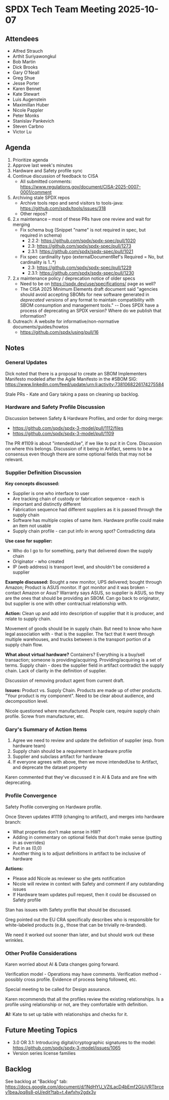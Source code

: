 # SPDX Tech Team Meeting 2025-10-07

## Attendees

- Alfred Strauch
- Arthit Suriyawongkul
- Bob Martin
- Dick Brooks
- Gary O'Neall
- Greg Shue
- Jesse Porter
- Karen Bennet
- Kate Stewart
- Luis Augenstein
- Maximillan Huber
- Nicole Pappler
- Peter Monks
- Stanislav Pankevich
- Steven Carbno
- Victor Lu

## Agenda

1. Prioritize agenda
2. Approve last week's minutes
3. Hardware and Safety profile sync
4. Continue discussion of feedback to CISA
   - All submitted comments: https://www.regulations.gov/document/CISA-2025-0007-0001/comment
5. Archiving stale SPDX repos
   - Archive tools repo and send visitors to tools-java: https://github.com/spdx/tools/issues/318
   - Other repos?
6. 2.x maintenance – most of these PRs have one review and wait for merging
   - Fix schema bug (Snippet "name" is not required in spec, but required in schema)
     - 2.2.2: https://github.com/spdx/spdx-spec/pull/1020
     - 2.3: https://github.com/spdx/spdx-spec/pull/1273
     - 2.3.1: https://github.com/spdx/spdx-spec/pull/1021
   - Fix spec cardinality typo (externalDocumentRef's Required = No, but cardinality is 1..*)
     - 2.3: https://github.com/spdx/spdx-spec/pull/1229
     - 2.3.1: https://github.com/spdx/spdx-spec/pull/1230
7. 2.x maintenance policy / deprecation notice of older specs
   - Need to be on https://spdx.dev/use/specifications/ page as well?
   - The CISA 2025 Minimum Elements draft document said "agencies should avoid accepting SBOMs for new software generated in *deprecated versions* of any format to maintain compatibility with SBOM consumption and management tools." -- Does SPDX have a process of deprecating an SPDX version? Where do we publish that information?
8. Outreach: A website for informative/non-normative documents/guides/howtos
   - https://github.com/spdx/using/pull/16

## Notes

### General Updates

Dick noted that there is a proposal to create an SBOM Implementers Manifesto modeled after the Agile Manifesto in the #SBOM SIG: https://www.linkedin.com/feed/update/urn:li:activity:7381068226174275584

Stale PRs - Kate and Gary taking a pass on cleaning up backlog.

### Hardware and Safety Profile Discussion

Discussion between Safety & Hardware Profiles, and order for doing merge:
- https://github.com/spdx/spdx-3-model/pull/1112/files
- https://github.com/spdx/spdx-3-model/pull/1109

The PR #1109 is about "intendedUse", if we like to put it in Core. Discussion on where this belongs. Discussion of it being in Artifact, seems to be a consensus even though there are some optional fields that may not be relevant.

### Supplier Definition Discussion

**Key concepts discussed:**
- Supplier is one who interface to user
- Are tracking chain of custody or fabrication sequence - each is important and distinctly different
- Fabrication sequence had different suppliers as it is passed through the supply chain
- Software has multiple copies of same item. Hardware profile could make an item not usable
- Supply chain profile - can put info in wrong spot? Contradicting data

**Use case for supplier:**
- Who do I go to for something, party that delivered down the supply chain
- Originator - who created
- IP (web address) is transport level, and shouldn't be considered a supplier

**Example discussed:** Bought a new monitor, UPS delivered; bought through Amazon; Product is ASUS monitor. If got monitor and it was broken - contact Amazon or Asus? Warranty says ASUS, so supplier is ASUS, so they are the ones that should be providing an SBOM. Can go back to originator, but supplier is one with other contractual relationship with.

**Action:** Clean up and add into description of supplier that it is producer, and relate to supply chain.

Movement of goods should be in supply chain. But need to know who have legal association with - that is the supplier. The fact that it went through multiple warehouses, and trucks between is the transport portion of a supply chain flow.

**What about virtual hardware?** Containers? Everything is a buy/sell transaction; someone is providing/acquiring. Providing/acquiring is a set of terms. Supply chain - does the supplier field in artifact contradict the supply chain. Lack of clarity in the definition of supplier.

Discussion of removing product agent from current draft.

**Issues:** Product vs. Supply Chain. Products are made up of other products. "Your product is my component". Need to be clear about audience, and decomposition level.

Nicole questioned where manufactured. People care, require supply chain profile. Screw from manufacturer, etc.

### Gary's Summary of Action Items

1. Agree we need to review and update the definition of supplier (esp. from hardware team)
2. Supply chain should be a requirement in hardware profile
3. Supplier and subclass artifact for hardware
4. If everyone agrees with above, then we move intendedUse to Artifact, and deprecate the dataset property

Karen commented that they've discussed it in AI & Data and are fine with deprecating.

### Profile Convergence

Safety Profile converging on Hardware profile.

Once Steven updates #1119 (changing to artifact), and merges into hardware branch:
- What properties don't make sense in HW?
- Adding in commentary on optional fields that don't make sense (putting in as overrides)
- Put in as (0,0)
- Another thing is to adjust definitions in artifact to be inclusive of hardware

**Actions:**
- Please add Nicole as reviewer so she gets notification
- Nicole will review in context with Safety and comment if any outstanding issues
- If Hardware team updates pull request, then it could be discussed on Safety profile

Stan has issues with Safety profile that should be discussed.

Greg pointed out the EU CRA specifically describes who is responsible for white-labeled products (e.g., those that can be trivially re-branded).

We need it worked out sooner than later, and but should work out these wrinkles.

### Other Profile Considerations

Karen worried about AI & Data changes going forward.

Verification model - Operations may have comments. Verification method - possibly cross profile. Evidence of process being followed, etc.

Special meeting to be called for Design assurance.

Karen recommends that all the profiles review the existing relationships. Is a profile using relationship or not, are they comfortable with definition.

**AI:** Kate to set up table with relationships and checks for it.

## Future Meeting Topics

- 3.0 OR 3.1: Introducing digital/cryptographic signatures to the model: https://github.com/spdx/spdx-3-model/issues/1065
- Version series license families

## Backlog

See backlog at "Backlog" tab: https://docs.google.com/document/d/1NdHYU_VZtLacD4bEmf2GiUVRTbrcev1beaJpq8s8-pU/edit?tab=t.4wfxhy2gdx3y
